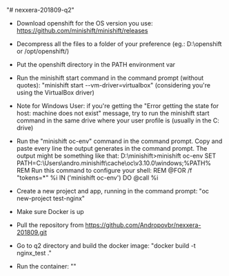 "# nexxera-201809-q2" 

- Download openshift for the OS version you use: https://github.com/minishift/minishift/releases
- Decompress all the files to a folder of your preference (eg.: D:\openshift or /opt/openshift/)
- Put the openshift directory in the PATH environment var
- Run the minishift start command in the command prompt (without quotes): "minishift start --vm-driver=virtualbox" (considering you're using the VirtualBox driver)
- Note for Windows User: if you're getting the "Error getting the state for host: machine does not exist" message, try to run the minishift start command in the same drive where your user profile is (usually in the C: drive)
- Run the "minishift oc-env" command in the command prompt. Copy and paste every line the output generates in the command prompt. The output might be something like that:
D:\minishift>minishift oc-env
SET PATH=C:\Users\andro\.minishift\cache\oc\v3.10.0\windows;%PATH%
REM Run this command to configure your shell:
REM     @FOR /f "tokens=*" %i IN ('minishift oc-env') DO @call %i

- Create a new project and app, running in the command prompt: "oc new-project test-nginx"
- Make sure Docker is up
- Pull the repository from https://github.com/Andropovbr/nexxera-201809.git
- Go to q2 directory and build the docker image: "docker build -t nginx_test ."
- Run the container: ""